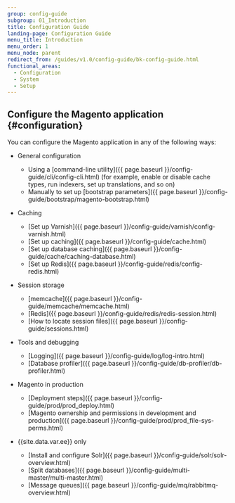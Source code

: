 ```yaml
---
group: config-guide
subgroup: 01_Introduction
title: Configuration Guide
landing-page: Configuration Guide
menu_title: Introduction
menu_order: 1
menu_node: parent
redirect_from: /guides/v1.0/config-guide/bk-config-guide.html
functional_areas:
  - Configuration
  - System
  - Setup
---
```


## Configure the Magento application   {#configuration}

You can configure the Magento application in any of the following ways:

*	General configuration

	*  	Using a [command-line utility]({{ page.baseurl }}/config-guide/cli/config-cli.html) (for example, enable or disable cache types, run indexers, set up translations, and so on)
	*  	Manually to set up [bootstrap parameters]({{ page.baseurl }}/config-guide/bootstrap/magento-bootstrap.html)

*	Caching

	*	[Set up Varnish]({{ page.baseurl }}/config-guide/varnish/config-varnish.html)
	* [Set up caching]({{ page.baseurl }}/config-guide/cache.html)
	*	[Set up database caching]({{ page.baseurl }}/config-guide/cache/caching-database.html)
	*	[Set up Redis]({{ page.baseurl }}/config-guide/redis/config-redis.html)

*	Session storage
	*	[memcache]({{ page.baseurl }}/config-guide/memcache/memcache.html)
	*	[Redis]({{ page.baseurl }}/config-guide/redis/redis-session.html)
	*	[How to locate session files]({{ page.baseurl }}/config-guide/sessions.html)

*	Tools and debugging

	*	[Logging]({{ page.baseurl }}/config-guide/log/log-intro.html)
	*	[Database profiler]({{ page.baseurl }}/config-guide/db-profiler/db-profiler.html)

*	Magento in production

	*	[Deployment steps]({{ page.baseurl }}/config-guide/prod/prod_deploy.html)
	*	[Magento ownership and permissions in development and production]({{ page.baseurl }}/config-guide/prod/prod_file-sys-perms.html)

*	{{site.data.var.ee}} only

	*	[Install and configure Solr]({{ page.baseurl }}/config-guide/solr/solr-overview.html)
	*	[Split databases]({{ page.baseurl }}/config-guide/multi-master/multi-master.html)
	*	[Message queues]({{ page.baseurl }}/config-guide/mq/rabbitmq-overview.html)
